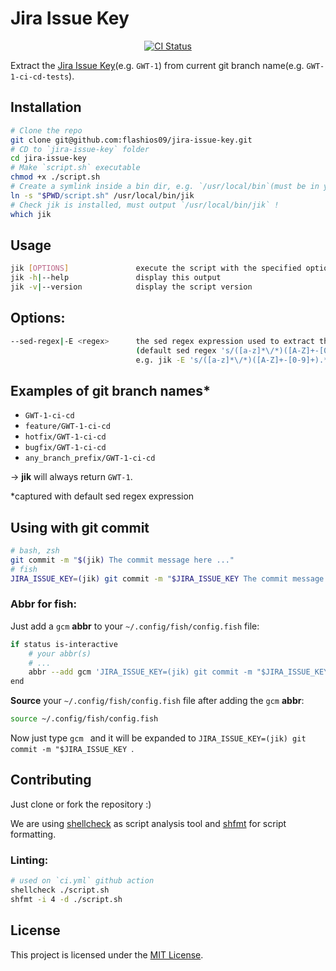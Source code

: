 # Jira Issue Key

<p align="center">
    <a href="https://github.com/flashios09/jira-issue-key/actions/workflows/ci.yml" target="_blank">
        <img src="https://github.com/flashios09/jira-issue-key/actions/workflows/ci.yml/badge.svg" alt="CI Status">
    </a>
</p>

Extract the [Jira Issue Key](https://support.atlassian.com/jira-software-cloud/docs/what-is-an-issue/)(e.g. `GWT-1`) from current git branch name(e.g. `GWT-1-ci-cd-tests`).

## Installation
```bash
# Clone the repo
git clone git@github.com:flashios09/jira-issue-key.git
# CD to `jira-issue-key` folder
cd jira-issue-key
# Make `script.sh` executable
chmod +x ./script.sh
# Create a symlink inside a bin dir, e.g. `/usr/local/bin`(must be in your path)
ln -s "$PWD/script.sh" /usr/local/bin/jik
# Check jik is installed, must output `/usr/local/bin/jik` !
which jik
```

## Usage
```bash
jik [OPTIONS]               execute the script with the specified options
jik -h|--help               display this output
jik -v|--version            display the script version
```
## Options:
```bash
--sed-regex|-E <regex>      the sed regex expression used to extract the jira issue key from branch name
                            (default sed regex 's/([a-z]*\/*)([A-Z]+-[0-9]+).*/\2/')
                            e.g. jik -E 's/([a-z]*\/*)([A-Z]+-[0-9]+).*/\2/'
```

## Examples of git branch names*
- `GWT-1-ci-cd`
- `feature/GWT-1-ci-cd`
- `hotfix/GWT-1-ci-cd`
- `bugfix/GWT-1-ci-cd`
- `any_branch_prefix/GWT-1-ci-cd`

-> **jik** will always return `GWT-1`.

*captured with default sed regex expression

## Using with git commit
```bash
# bash, zsh
git commit -m "$(jik) The commit message here ..."
# fish
JIRA_ISSUE_KEY=(jik) git commit -m "$JIRA_ISSUE_KEY The commit message here ..."
```
### Abbr for fish:
Just add a `gcm` **abbr** to your `~/.config/fish/config.fish` file:
```bash
if status is-interactive
    # your abbr(s)
    # ...
    abbr --add gcm 'JIRA_ISSUE_KEY=(jik) git commit -m "$JIRA_ISSUE_KEY'
end
```
**Source** your `~/.config/fish/config.fish` file after adding the `gcm` **abbr**:
```bash
source ~/.config/fish/config.fish
```
Now just type `gcm ` and it will be expanded to `JIRA_ISSUE_KEY=(jik) git commit -m "$JIRA_ISSUE_KEY `.

## Contributing
Just clone or fork the repository :)

We are using [shellcheck](https://github.com/koalaman/shellcheck) as script analysis tool and [shfmt](https://github.com/patrickvane/shfmt) for script formatting.

### Linting:
```bash
# used on `ci.yml` github action
shellcheck ./script.sh
shfmt -i 4 -d ./script.sh
```

## License
 This project is licensed under the [MIT License](LICENSE.md).